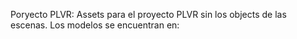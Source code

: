 Poryecto PLVR:
Assets para el proyecto PLVR sin los objects de las escenas. Los modelos se encuentran en:
